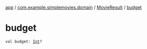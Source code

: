 [app](../../index.md) / [com.example.simplemovies.domain](../index.md) / [MovieResult](index.md) / [budget](./budget.md)

# budget

`val budget: `[`Int`](https://kotlinlang.org/api/latest/jvm/stdlib/kotlin/-int/index.html)`?`